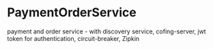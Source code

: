 # PaymentOrderService
payment and order service - with discovery service, cofing-server, jwt token for authentication, circuit-breaker, Zipkin
